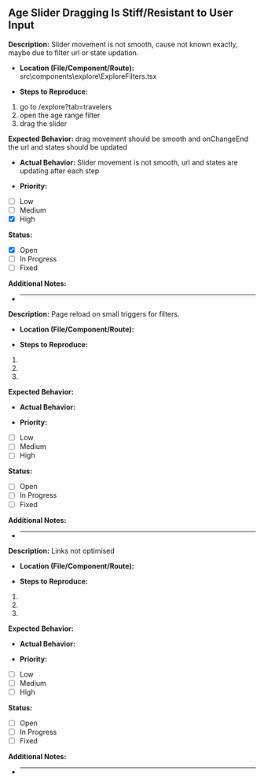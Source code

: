 ## Age Slider Dragging Is Stiff/Resistant to User Input

**Description:** Slider movement is not smooth, cause not known exactly, maybe due to filter url or state updation.

- **Location (File/Component/Route):**
  src\components\explore\ExploreFilters.tsx

- **Steps to Reproduce:**

1. go to /explore?tab=travelers
2. open the age range filter
3. drag the slider

**Expected Behavior:** drag movement should be smooth and onChangeEnd the url and states should be updated

- **Actual Behavior:** Slider movement is not smooth, url and states are updating after each step

- **Priority:**

- [ ] Low
- [ ] Medium
- [x] High

**Status:**

- [x] Open
- [ ] In Progress
- [ ] Fixed

**Additional Notes:**

- ***

**Description:** Page reload on small triggers for filters.

- **Location (File/Component/Route):**

- **Steps to Reproduce:**

1.
2.
3.

**Expected Behavior:**

- **Actual Behavior:**

- **Priority:**

- [ ] Low
- [ ] Medium
- [ ] High

**Status:**

- [ ] Open
- [ ] In Progress
- [ ] Fixed

**Additional Notes:**

- ***

**Description:** Links not optimised

- **Location (File/Component/Route):**

- **Steps to Reproduce:**

1.
2.
3.

**Expected Behavior:**

- **Actual Behavior:**

- **Priority:**

- [ ] Low
- [ ] Medium
- [ ] High

**Status:**

- [ ] Open
- [ ] In Progress
- [ ] Fixed

**Additional Notes:**

- ***
